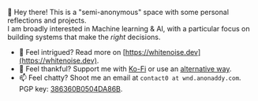 👋 Hey there! This is a "semi-anonymous" space with some personal reflections and projects.  
I am broadly interested in Machine learning & AI, with a particular focus on building systems that make the *right* decisions. 

- 🤔 Feel intrigued? Read more on [https://whitenoise.dev](https://whitenoise.dev).
- 💸 Feel thankful? Support me with [Ko-Fi](https://ko-fi.com/DrWhiteNoise) or use an [alternative way](/support).
- 📫 Feel chatty? Shoot me an email at `contact0 at wnd.anonaddy.com`. PGP key: [386360B0504DA86B](https://whitenoise.dev/gitkey.asc).

<!--
Here are some ideas to get you started:

- 🔭 I’m currently working on ...
- 🌱 I’m currently learning ...
- 👯 I’m looking to collaborate on ...
- 🤔 I’m looking for help with ...
- 💬 Ask me about ...
- 📫 How to reach me: ...
- 😄 Pronouns: ...
- ⚡ Fun fact: ...
-->
